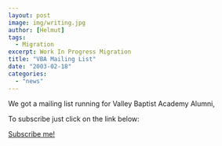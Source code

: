 ```yaml
---
layout: post
image: img/writing.jpg
author: [Helmut]
tags:
  - Migration
excerpt: Work In Progress Migration
title: "VBA Mailing List"
date: "2003-02-18"
categories: 
  - "news"
---
```


We got a mailing list running for Valley Baptist Academy Alumni,

To subscribe just click on the link below:

[Subscribe me!](http://www.humanletter.com/mailman/listinfo/vba_humanletter.com)
